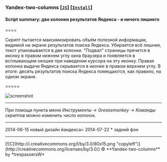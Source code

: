 ### Yandex-two-columns **[[`JS`]](../src/Yandex-two-columns.user.js)**     **[[`Install`]](https://github.com//trespassersW/UserScripts/raw/master/src/Yandex-two-columns.user.js)**

#### **Script summary:** две колонки результатов Яндекса - и ничего лишнего 

====

Скрипт пытается максимизировать объём полезной информации, 
видимой на экране результатов поиска Яндекса. 
Убирается всё лишнее, текст упаковывается в две колонки. 
"Подвал" страницы прячется в иконку в правом нижнем углу окна браузера 
и появляется в всплывающем окошке при наведении курсора на эту иконку. 
Правая колонка выдачи Яндекса скрывается в иконке в правом верхнем углу. 
В итоге: десять результатов поиска Яндекса помещаются, как правило, на одном экране. 

=====

![screenshot](https://df6a.https.cdn.softlayer.net/80DF6A/static.userstyles.org/style_screenshots/57878_after.gif)
<hr>

При помощи пункта меню *Инструменты → Greasemonkey → Команды скриптов* можно изменить число колонок. <br>
<hr>
2014-06-15 новый дизайн йандекса>
2014-07-22 * задний фон
<hr>
[![C](http://i.creativecommons.org/l/by/3.0/80x15.png "copyleft")] (http://creativecommons.org/licenses/by/3.0/) © **Yandex-two-columns** by *trespassersW*
